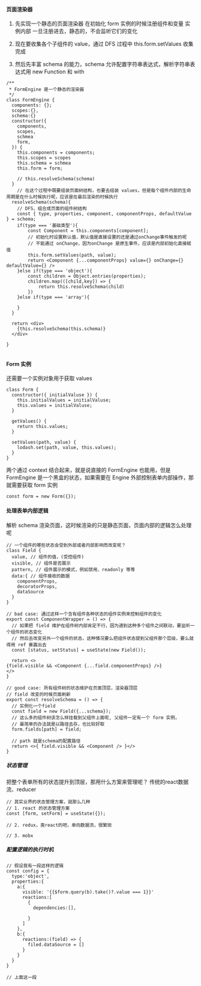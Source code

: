 #### 页面渲染器

1. 先实现一个静态的页面渲染器
   在初始化 form 实例的时候注册组件和变量
   实例内部 一旦注册进去，静态的，不会监听它们的变化
2. 现在要收集各个子组件的 value，通过 DFS 过程中 this.form.setValues 收集完成

3. 然后先丰富 schema 的能力，schema 允许配置字符串表达式，解析字符串表达式用 new Function 和 with

```tsx
/**
 * FormEngine 是一个静态的渲染器
 */
class FormEngine {
  components: {};
  scopes:{},
  schema:{}
  constructor({
    components,
    scopes,
    schmea
    form,
  }) {
    this.components = components;
    this.scopes = scopes
    this.schema = schmea
    this.form = form;

    // this.resolveSchema(schema)
  }
    // 在这个过程中既要组装页面树结构，也要去组装 values，但是每个组件内部的生命周期是在什么时候执行呢，应该是在最后渲染的时候执行
  resolveSchema(schema){
    // DFS，组合成页面的组件树结构
    const { type, properties, component, componentProps, defaultValue } = schema;
    if(type === '基础类型'){
        const Component = this.components[component];
        // 初始化时设置默认值，默认值是直接设置的还是通过onChange事件触发的呢
        // 不能通过 onChange，因为onChange 是原生事件，应该是内部初始化直接赋值
        this.form.setValues(path, value);
        return <Component {...componentProps} value={} onChange={} defaultValue={} />
    }else if(type === 'object'){
        const children = Object.entries(properties);
        children.map(([child,key]) => {
            return this.resolveSchema(child)
        })
    }else if(type === 'array'){

    }
  }

  return <div>
    {this.resolveSchema(this.schema)}
  </div>

}


```

#### Form 实例

还需要一个实例对象用于获取 values

```tsx
class Form {
  constructor({ initialValuse }) {
    this.initialValues = initialValuse;
    this.values = initialValuse;
  }

  getValues() {
    return this.values;
  }

  setValues(path, value) {
    lodash.set(path, value, this.values);
  }
}
```

两个通过 context 结合起来，就是说直接的 FormEngine 也能用，但是 FormEngine 是一个黑盒的状态，如果需要在 Engine 外部控制表单内部操作，那就需要获取 form 实例

```tsx
const form = new Form({});
```

#### 处理表单内部逻辑
解析 schema 渲染页面，这时候渲染的只是静态页面，页面内部的逻辑怎么处理呢
```tsx
// 一个组件的哪些状态会受到外部或者内部影响而改变呢？
class Field {
  value, // 组件的值，(受控组件)
  visible, // 组件是否展示
  pattern, // 组件展示的模式，例如禁用、readonly 等等
  data:{ // 组件接收的数据
    componentProps,
    decoratorProps,
    dataSource
  }
}

// bad case: 通过这样一个含有组件各种状态的组件实例来控制组件的变化
export const ComponentWrapper = () => {
  // 如果把 field 维护在组件树内部肯定不行，因为遇到这种多个组件之间联动，要监听一个组件的状态变化
  // 然后去改变另外一个组件的状态，这种情况要么把组件状态提到父组件那个层级，要么就得用 ref 暴露出去
  const [status, setStatus] = useState(new Field());

  return <>
{field.visible && <Component {...field.componentProps} />}
</>
}

// good case: 所有组件树的状态维护在页面顶层，渲染器顶层
// field 改变的时候页面刷新
export const resolveSchema = () => {
  // 实例化一个field
  const field = new Field({...schema});
  // 这么多的组件树该怎么样挂载到父组件上面呢, 父组件一定有一个 form 实例，
  // 最简单的办法就是以路径去存，也比较好取
  form.fields[path] = field;

  // path 就是schema的配置路径
  return <>{ field.visible && <Component /> }</>
}

```

##### 状态管理
把整个表单所有的状态提升到顶层，那用什么方案来管理呢？
传统的react数据流、reducer
```tsx
// 其实业界的状态管理方案，就那么几种
// 1. react 的状态管理方案
const [form, setForm] = useState({});

// 2. redux，类react的吧，单向数据流，很繁琐

// 3. mobx

```

##### 配置逻辑的执行时机
```tsx
// 假设我有一段这样的逻辑
const config = {
  type:'object',
  properties:{
    a:{
      visible: '{{$form.query(b).take()?.value === 1}}'
      reactions:[
        {
          dependencies:[],

        }
      ]
    },
    b:{
      reactions:(field) => {
        filed.dataSource = []
      }
    }
  }
}

// 上面这一段

```


